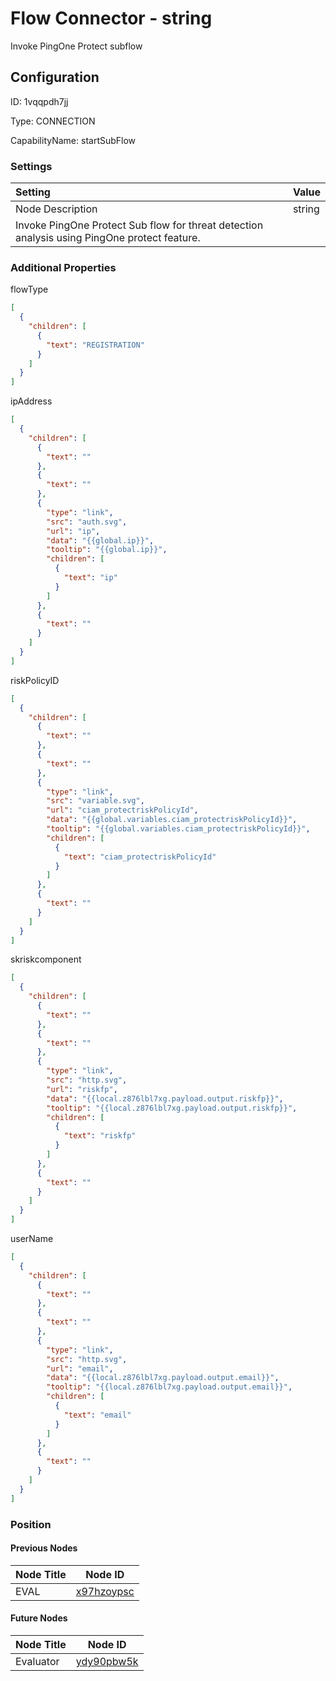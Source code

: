 # Flow Connector - string 
Invoke PingOne Protect subflow
## Configuration
ID:  1vqqpdh7jj

Type: CONNECTION 

CapabilityName: startSubFlow

### Settings
| Setting | Value  |
| :------------------------ | ---------------------------------------- |
| Node Description | string 
Invoke PingOne Protect Sub flow for threat detection analysis using PingOne protect feature. | 





### Additional Properties
flowType
```json 
[
  {
    "children": [
      {
        "text": "REGISTRATION"
      }
    ]
  }
]
```


ipAddress
```json 
[
  {
    "children": [
      {
        "text": ""
      },
      {
        "text": ""
      },
      {
        "type": "link",
        "src": "auth.svg",
        "url": "ip",
        "data": "{{global.ip}}",
        "tooltip": "{{global.ip}}",
        "children": [
          {
            "text": "ip"
          }
        ]
      },
      {
        "text": ""
      }
    ]
  }
]
```


riskPolicyID
```json 
[
  {
    "children": [
      {
        "text": ""
      },
      {
        "text": ""
      },
      {
        "type": "link",
        "src": "variable.svg",
        "url": "ciam_protectriskPolicyId",
        "data": "{{global.variables.ciam_protectriskPolicyId}}",
        "tooltip": "{{global.variables.ciam_protectriskPolicyId}}",
        "children": [
          {
            "text": "ciam_protectriskPolicyId"
          }
        ]
      },
      {
        "text": ""
      }
    ]
  }
]
```


skriskcomponent
```json 
[
  {
    "children": [
      {
        "text": ""
      },
      {
        "text": ""
      },
      {
        "type": "link",
        "src": "http.svg",
        "url": "riskfp",
        "data": "{{local.z876lbl7xg.payload.output.riskfp}}",
        "tooltip": "{{local.z876lbl7xg.payload.output.riskfp}}",
        "children": [
          {
            "text": "riskfp"
          }
        ]
      },
      {
        "text": ""
      }
    ]
  }
]
```


userName
```json 
[
  {
    "children": [
      {
        "text": ""
      },
      {
        "text": ""
      },
      {
        "type": "link",
        "src": "http.svg",
        "url": "email",
        "data": "{{local.z876lbl7xg.payload.output.email}}",
        "tooltip": "{{local.z876lbl7xg.payload.output.email}}",
        "children": [
          {
            "text": "email"
          }
        ]
      },
      {
        "text": ""
      }
    ]
  }
]
```





### Position

#### Previous Nodes
| Node Title | Node ID |
| :------------- | ------------ |
| EVAL | [x97hzoypsc](./x97hzoypsc.md) | 
 
 #### Future Nodes
| Node Title | Node ID |
| :------------- | ------------ |
| Evaluator |[ydy90pbw5k](./ydy90pbw5k.md) | 